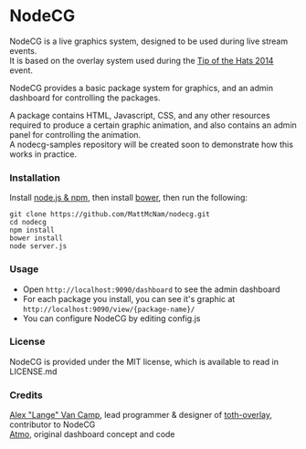 # NodeCG
NodeCG is a live graphics system, designed to be used during live stream events.  
It is based on the overlay system used during the [Tip of the Hats 2014](https://www.youtube.com/playlist?list=PLJUPqfTTJdNnxdK5YlAo3y2jQj188jl0_) event.  
  
NodeCG provides a basic package system for graphics, and an admin dashboard for controlling the packages.  
  
A package contains HTML, Javascript, CSS, and any other resources required to produce a certain graphic animation, and also contains an admin panel for controlling the animation.  
A nodecg-samples repository will be created soon to demonstrate how this works in practice.

### Installation
Install [node.js & npm](http://nodejs.org/), then install [bower](http://bower.io/), then run the following:
```
git clone https://github.com/MattMcNam/nodecg.git  
cd nodecg  
npm install  
bower install  
node server.js
```

### Usage
- Open `http://localhost:9090/dashboard` to see the admin dashboard  
- For each package you install, you can see it's graphic at `http://localhost:9090/view/{package-name}/`  
- You can configure NodeCG by editing config.js

### License
NodeCG is provided under the MIT license, which is available to read in LICENSE.md

### Credits
[Alex "Lange" Van Camp](http://alexvancamp.com), lead programmer & designer of [toth-overlay](https://github.com/Langeh/toth-overlay), contributor to NodeCG  
[Atmo](https://github.com/atmosfar), original dashboard concept and code
